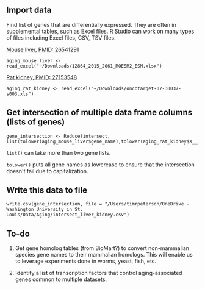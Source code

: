 
## Import data

Find list of genes that are differentially expressed. They are often in supplemental tables, such as Excel files. R Studio can work on many types of files including Excel files, CSV, TSV files.

[Mouse liver, PMID: 26541291](https://www.ncbi.nlm.nih.gov/pubmed/26541291)

	aging_mouse_liver <- read_excel("~/Downloads/12864_2015_2061_MOESM2_ESM.xlsx")

[Rat kidney, PMID: 27153548](https://www.ncbi.nlm.nih.gov/pubmed/27153548)

	aging_rat_kidney <- read_excel("~/Downloads/oncotarget-07-30037-s003.xls")

## Get intersection of multiple data frame columns (lists of genes)

	gene_intersection <- Reduce(intersect, list(tolower(aging_mouse_liver$gene_name),tolower(aging_rat_kidney$X__1)))

`list()` can take more than two gene lists.

`tolower()` puts all gene names as lowercase to ensure that the intersection doesn't fail due to capitalization.

## Write this data to file

	write.csv(gene_intersection, file = "/Users/timrpeterson/OneDrive - Washington University in St. Louis/Data/Aging/intersect_liver_kidney.csv")

## To-do	

1. Get gene homolog tables (from BioMart?) to convert non-mammalian species gene names to their mammalian homologs. This will enable us to leverage experiments done in worms, yeast, fish, etc.

2. Identify a list of transcription factors that control aging-associated genes common to multiple datasets.

